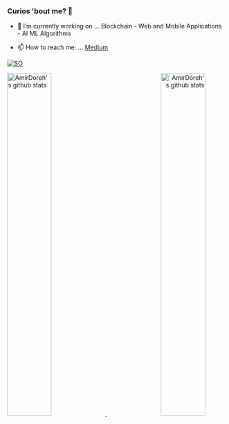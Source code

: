 ### Curios 'bout me? 🤔



- 🔭 I’m currently working on ... Blockchain - Web and Mobile Applications - AI ML Algorithms 

- 📫 How to reach me: ...  [Medium](https://medium.com/@drhemir)



[![SO](https://img.shields.io/badge/stack-overflow-f59b42.svg?style=for-the-badge)](https://stackoverflow.com/users/13180560/amir-doreh)




<!--
[![AmirDoreh's github stats](https://github-readme-stats.vercel.app/api?username=AmirDoreh&show_icons=true&theme=gruvbox)](https://github.com/AmirDoreh/AmirDoreh)[![Top Langs](https://github-readme-stats.vercel.app/api/top-langs/?username=AmirDoreh&layout=compact&theme=gruvbox)](https://github.com/AmirDoreh/AmirDoreh)
-->

<p>
    <a align="left" href="https://github.com/AmirDoreh/AmirDoreh">
        <img alt="AmirDoreh's github stats"  width="45%" src="https://github-readme-stats.vercel.app/api?username=AmirDoreh&show_icons=true&theme=gruvbox">
    </a>
    <a align="right" href="https://github.com/AmirDoreh/AmirDoreh">
        <img alt="AmirDoreh's github stats"  width="45%" src="https://github-readme-stats.vercel.app/api/top-langs/?username=AmirDoreh&layout=compact&theme=gruvbox">
    </a>
</p>
